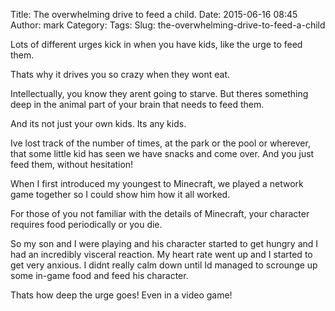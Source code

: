 Title: The overwhelming drive to feed a child.
Date: 2015-06-16 08:45
Author: mark
Category: 
Tags: 
Slug: the-overwhelming-drive-to-feed-a-child

Lots of different urges kick in when you have kids, like the urge to feed them.

Thats why it drives you so crazy when they wont eat.

Intellectually, you know they arent going to starve. But theres something deep in the animal part of your brain that needs to feed them.

And its not just your own kids. Its any kids.

Ive lost track of the number of times, at the park or the pool or wherever, that some little kid has seen we have snacks and come over. And you just feed them, without hesitation!

When I first introduced my youngest to Minecraft, we played a network game together so I could show him how it all worked.

For those of you not familiar with the details of Minecraft, your character requires food periodically or you die.

So my son and I were playing and his character started to get hungry and I had an incredibly visceral reaction. My heart rate went up and I started to get very anxious. I didnt really calm down until Id managed to scrounge up some in-game food and feed his character.

Thats how deep the urge goes! Even in a video game!

